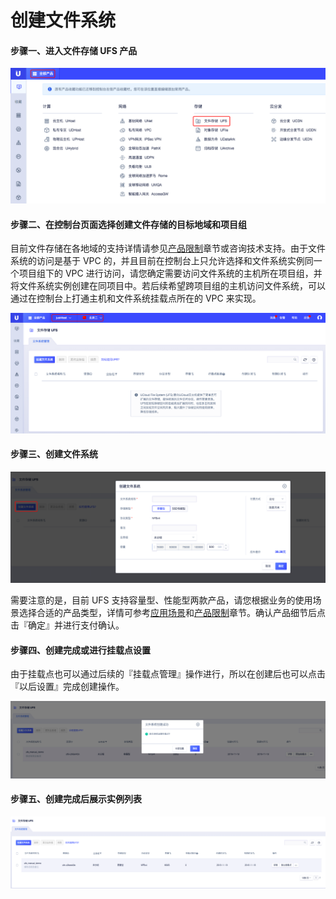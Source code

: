 

# 创建文件系统

#### 步骤一、进入文件存储 UFS 产品

![](/images/create1.png)

#### 步骤二、在控制台页面选择创建文件存储的目标地域和项目组

目前文件存储在各地域的支持详情请参见[产品限制](/ufs/ufs_manual_instruction/limit)章节或咨询技术支持。由于文件系统的访问是基于 VPC 的，并且目前在控制台上只允许选择和文件系统实例同一个项目组下的 VPC 进行访问，请您确定需要访问文件系统的主机所在项目组，并将文件系统实例创建在同项目中。若后续希望跨项目组的主机访问文件系统，可以通过在控制台上打通主机和文件系统挂载点所在的 VPC 来实现。

![](/images/create2.png)


#### 步骤三、创建文件系统

![](/images/create3new.png)

需要注意的是，目前 UFS 支持容量型、性能型两款产品，请您根据业务的使用场景选择合适的产品类型，详情可参考[应用场景](/ufs/ufs_manual_instruction/application)和[产品限制](/ufs/ufs_manual_instruction/limit)章节。确认产品细节后点击『确定』并进行支付确认。

#### 步骤四、创建完成或进行挂载点设置

由于挂载点也可以通过后续的『挂载点管理』操作进行，所以在创建后也可以点击『以后设置』完成创建操作。

![](/images/create4new.png)

#### 步骤五、创建完成后展示实例列表

![](/images/create5new.png)

